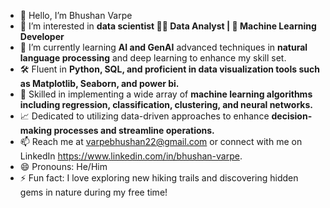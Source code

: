 - 👋 Hello, I’m Bhushan Varpe
- 👀 I’m interested in  **data scientist 👨‍💻 Data Analyst | 🤖 Machine Learning Developer**
- 🌱 I’m currently learning  **AI and GenAI** advanced techniques in **natural language processing** and deep learning to enhance my skill set.
- 🛠️ Fluent in **Python, SQL, and proficient in data visualization tools such as Matplotlib, Seaborn, and power bi.**
- 🤖 Skilled in implementing a wide array of **machine learning algorithms including regression, classification, clustering, and neural networks.**
- 📈 Dedicated to utilizing data-driven approaches to enhance **decision-making processes and streamline operations.**
- 📫 Reach me at varpebhushan22@gmail.com or connect with me on LinkedIn https://www.linkedin.com/in/bhushan-varpe.
- 😄 Pronouns: He/Him
- ⚡ Fun fact: I love exploring new hiking trails and discovering hidden gems in nature during my free time!
